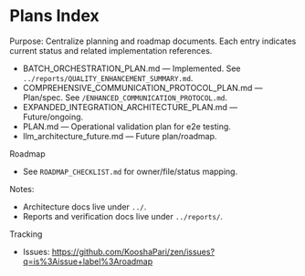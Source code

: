 # Plans Index

Purpose: Centralize planning and roadmap documents. Each entry indicates current status and related implementation references.

- BATCH_ORCHESTRATION_PLAN.md — Implemented. See `../reports/QUALITY_ENHANCEMENT_SUMMARY.md`.
- COMPREHENSIVE_COMMUNICATION_PROTOCOL_PLAN.md — Plan/spec. See `/ENHANCED_COMMUNICATION_PROTOCOL.md`.
- EXPANDED_INTEGRATION_ARCHITECTURE_PLAN.md — Future/ongoing.
- PLAN.md — Operational validation plan for e2e testing.
- llm_architecture_future.md — Future plan/roadmap.

Roadmap
- See `ROADMAP_CHECKLIST.md` for owner/file/status mapping.

Notes:
- Architecture docs live under `../`.
- Reports and verification docs live under `../reports/`.

Tracking
- Issues: https://github.com/KooshaPari/zen/issues?q=is%3Aissue+label%3Aroadmap
